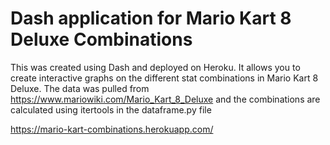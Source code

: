 # Dash application for Mario Kart 8 Deluxe Combinations

This was created using Dash and deployed on Heroku.
It allows you to create interactive graphs on the different stat combinations in Mario Kart 8 Deluxe.
The data was pulled from https://www.mariowiki.com/Mario_Kart_8_Deluxe and the combinations are calculated using itertools in the dataframe.py file

https://mario-kart-combinations.herokuapp.com/

